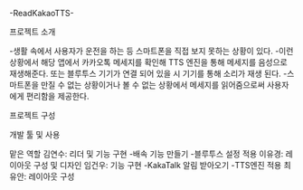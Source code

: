 -ReadKakaoTTS-

프로젝트 소개

-생활 속에서 사용자가 운전을 하는 등 스마트폰을 직접 보지 못하는 상황이 있다.   -이런 상황에서 해당 앱에서 카카오톡 메세지를 확인해 TTS 엔진을 통해 메세지를 음성으로 재생해준다. 또는 블루투스 기기가 연결 되어 있을 시 기기를 통해 소리가 재생 된다.  -스마트폰을 만질 수 없는 상황이거나 볼 수 없는 상황에서 메세지를 읽어줌으로써 사용자에게 편리함을 제공한다.


프로젝트 구성

개발 툴 및 사용 

맡은 역할
김연수: 리더 및 기능 구현
-배속 기능 만들기
-블루투스 설정 적용
이유경: 레이아웃 구성 및 디자인
임건우: 기능 구현
-KakaTalk 알림 받아오기
-TTS엔진 적용
최유안: 레이아웃 구성

